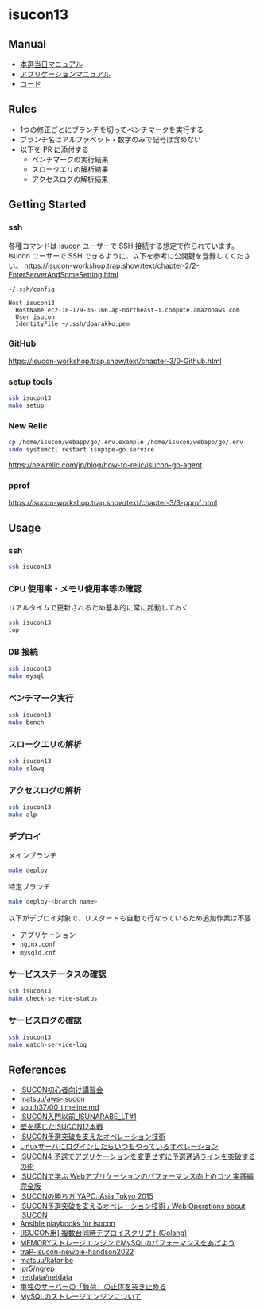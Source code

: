 # isucon13

## Manual

- [本選当日マニュアル](https://github.com/isucon/isucon13/blob/main/docs/cautionary_note.md)
- [アプリケーションマニュアル](https://github.com/isucon/isucon13/blob/main/docs/isupipe.md)
- [コード](https://github.com/isucon/isucon13)

## Rules

- 1つの修正ごとにブランチを切ってベンチマークを実行する
- ブランチ名はアルファベット・数字のみで記号は含めない
- 以下を PR に添付する
  - ベンチマークの実行結果
  - スロークエリの解析結果
  - アクセスログの解析結果

## Getting Started

### ssh

各種コマンドは isucon ユーザーで SSH 接続する想定で作られています。
isucon ユーザーで SSH できるように、以下を参考に公開鍵を登録してください。
https://isucon-workshop.trap.show/text/chapter-2/2-EnterServerAndSomeSetting.html

`~/.ssh/config`

```
Host isucon13
  HostName ec2-18-179-36-166.ap-northeast-1.compute.amazonaws.com
  User isucon
  IdentityFile ~/.ssh/doarakko.pem
```

### GitHub

https://isucon-workshop.trap.show/text/chapter-3/0-Github.html

### setup tools

```sh
ssh isucon13
make setup
```

### New Relic

```sh
cp /home/isucon/webapp/go/.env.example /home/isucon/webapp/go/.env
sudo systemctl restart isupipe-go.service
```

https://newrelic.com/jp/blog/how-to-relic/isucon-go-agent


### pprof

https://isucon-workshop.trap.show/text/chapter-3/3-pprof.html

## Usage

### ssh

```sh
ssh isucon13
```

### CPU 使用率・メモリ使用率等の確認

リアルタイムで更新されるため基本的に常に起動しておく

```sh
ssh isucon13
top
```

### DB 接続

```sh
ssh isucon13
make mysql
```

### ベンチマーク実行

```sh
ssh isucon13
make bench
```

### スロークエリの解析

```sh
ssh isucon13
make slowq
```

### アクセスログの解析

```sh
ssh isucon13
make alp
```

### デプロイ

メインブランチ

```sh
make deploy
```

特定ブランチ

```sh
make deploy-<branch name>
```

以下がデプロイ対象で、リスタートも自動で行なっているため追加作業は不要

- アプリケーション
- `nginx.conf`
- `mysqld.cnf`

### サービスステータスの確認

```sh
ssh isucon13
make check-service-status
```

### サービスログの確認

```sh
ssh isucon13
make watch-service-log
```

## References

- [ISUCON初心者向け講習会](https://isucon-workshop.trap.show/)
- [matsuu/aws-isucon](https://github.com/matsuu/aws-isucon)
- [south37/00_timeline.md](https://gist.github.com/south37/d4a5a8158f49e067237c17d13ecab12a)
- [ISUCON入門以前_ISUNARABE_LT#1](https://speakerdeck.com/sadnessojisan/isuconru-men-yi-qian-isunarabe-lt-number-1)
- [壁を感じたISUCON12本戦](https://poyo.hatenablog.jp/entry/2022/08/28/191329)
- [ISUCON予選突破を支えたオペレーション技術](https://blog.yuuk.io/entry/web-operations-isucon)
- [Linuxサーバにログインしたらいつもやっているオペレーション](https://blog.yuuk.io/entry/linux-server-operations)
- [ISUCON4 予選でアプリケーションを変更せずに予選通過ラインを突破するの術](https://kazeburo.hatenablog.com/entry/2014/10/14/170129)
- [ISUCONで学ぶ Webアプリケーションのパフォーマンス向上のコツ 実践編 完全版](https://www.slideshare.net/slideshow/isucon-summerclass2014action2final/38224673)
- [ISUCONの勝ち方 YAPC::Asia Tokyo 2015](https://www.slideshare.net/slideshow/isucon-yapcasia-tokyo-2015/51993443)
- [ISUCON予選突破を支えるオペレーション技術 / Web Operations about ISUCON](https://speakerdeck.com/yuukit/web-operations-about-isucon)
- [Ansible playbooks for isucon](https://github.com/pddg/isu12f)
- [[ISUCON用] 複数台同時デプロイスクリプト(Golang)](https://qiita.com/momotaro98/items/694000dfb736d0316441)
- [MEMORYストレージエンジンでMySQLのパフォーマンスをあげよう](https://qiita.com/hirose-ma/items/c4a10d31a47a5421bb9c)
- [traP-isucon-newbie-handson2022](https://github.com/oribe1115/traP-isucon-newbie-handson2022)
- [matsuu/kataribe](https://github.com/matsuu/kataribe)
- [jpr5/ngrep](https://github.com/jpr5/ngrep/)
- [netdata/netdata](https://github.com/netdata/netdata)
- [単独のサーバーの「負荷」の正体を突き止める](https://tetsuyai.hatenablog.com/entry/20120105/1325750731)
- [MySQLのストレージエンジンについて](https://qiita.com/ishishow/items/280a9d049b8f7bcbc14a)
